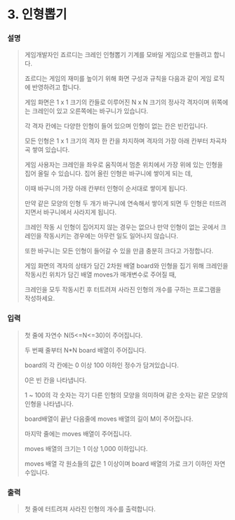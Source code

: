 # 3. 인형뽑기
### 설명
>게임개발자인 죠르디는 크레인 인형뽑기 기계를 모바일 게임으로 만들려고 합니다.
>
>죠르디는 게임의 재미를 높이기 위해 화면 구성과 규칙을 다음과 같이 게임 로직에 반영하려고 합니다.
>
>게임 화면은 1 x 1 크기의 칸들로 이루어진 N x N 크기의 정사각 격자이며 위쪽에는 크레인이 있고 오른쪽에는 바구니가 있습니다.
>
>각 격자 칸에는 다양한 인형이 들어 있으며 인형이 없는 칸은 빈칸입니다.
>
>모든 인형은 1 x 1 크기의 격자 한 칸을 차지하며 격자의 가장 아래 칸부터 차곡차곡 쌓여 있습니다.
>
>게임 사용자는 크레인을 좌우로 움직여서 멈춘 위치에서 가장 위에 있는 인형을 집어 올릴 수 있습니다. 집어 올린 인형은 바구니에 쌓이게 되는 데,
>
>이때 바구니의 가장 아래 칸부터 인형이 순서대로 쌓이게 됩니다.
>
>만약 같은 모양의 인형 두 개가 바구니에 연속해서 쌓이게 되면 두 인형은 터뜨려지면서 바구니에서 사라지게 됩니다.
>
>크레인 작동 시 인형이 집어지지 않는 경우는 없으나 만약 인형이 없는 곳에서 크레인을 작동시키는 경우에는 아무런 일도 일어나지 않습니다.
>
>또한 바구니는 모든 인형이 들어갈 수 있을 만큼 충분히 크다고 가정합니다. 
>
>게임 화면의 격자의 상태가 담긴 2차원 배열 board와 인형을 집기 위해 크레인을 작동시킨 위치가 담긴 배열 moves가 매개변수로 주어질 때,
>
>크레인을 모두 작동시킨 후 터트려져 사라진 인형의 개수를 구하는 프로그램을 작성하세요.

### 입력
>첫 줄에 자연수 N(5<=N<=30)이 주어집니다.
>
>두 번째 줄부터 N*N board 배열이 주어집니다.
>
>board의 각 칸에는 0 이상 100 이하인 정수가 담겨있습니다.
>
>0은 빈 칸을 나타냅니다.
>
>1 ~ 100의 각 숫자는 각기 다른 인형의 모양을 의미하며 같은 숫자는 같은 모양의 인형을 나타냅니다.
>
>board배열이 끝난 다음줄에 moves 배열의 길이 M이 주어집니다.
>
>마지막 줄에는 moves 배열이 주어집니다.
>
>moves 배열의 크기는 1 이상 1,000 이하입니다.
>
>moves 배열 각 원소들의 값은 1 이상이며 board 배열의 가로 크기 이하인 자연수입니다.

### 출력
>첫 줄에 터트려져 사라진 인형의 개수를 출력합니다.
